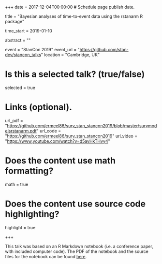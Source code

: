 +++
date = 2017-12-04T00:00:00  # Schedule page publish date.

title = "Bayesian analyses of time-to-event data using the rstanarm R package"

time_start = 2019-01-10

abstract = ""

event = "StanCon 2019"
event_url = "https://github.com/stan-dev/stancon_talks"
location = "Cambridge, UK"

# Is this a selected talk? (true/false)
selected = true

# Links (optional).
url_pdf = "https://github.com/ermeel86/surv_stan_stancon2019/blob/master/survmodelsrstanarm.pdf"
url_code = "https://github.com/ermeel86/surv_stan_stancon2019"
url_video = "https://www.youtube.com/watch?v=d5avHkTHvy4"

# Does the content use math formatting?
math = true

# Does the content use source code highlighting?
highlight = true

+++

This talk was based on an R Markdown notebook (i.e. a conference paper, with included computer code). The PDF of the notebook and the source files for the notebook can be found [here](https://github.com/ermeel86/surv_stan_stancon2019).
